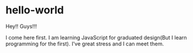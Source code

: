 # hello-world

Hey!! Guys!!!

I come here first. I am learning JavaScript for graduated design(But I learn programming for the first).
I've great stress and I can meet them.



